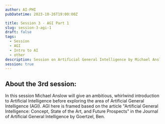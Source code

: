 ```yaml
---
author: AI-PHI
pubDatetime: 2023-10-26T19:00:00Z

title: Session 3 - AGI Part 1
slug: session-3-agi-1
draft: false
tags:
  - Session
  - AGI
  - Intro to AI
  - other
description: Session on Artificial General Intelligence by Michael Anslow. This first session starts with a whirlwind introduction to Artificial Intelligence, focusing on search, knowledge representation and reasoning and machine learning.
session: true
---
```


## About the 3rd session:

In this session Michael Anslow will give an ambitious, whirlwind introduction to Artificial Intelligence before exploring the area of Artificial General Intelligence (AGI). AGI here is framed based on the article "Artificial General Intelligence: Concept, State of the Art, and Future Prospects" in the Journal of
Artificial General Intelligence by Goertzel, Ben.

<!-- PDF: AI-PHI-3-Artificial General Intelligence.pdf | title: An introduction to AI and exploration of AGI by Michael Anslow | type: presentation -->
